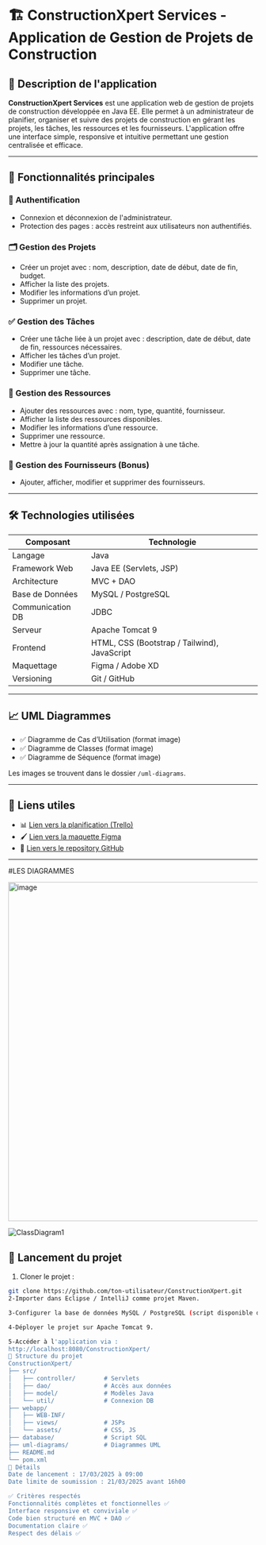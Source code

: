 # 🏗️ ConstructionXpert Services - Application de Gestion de Projets de Construction

## 📌 Description de l'application

**ConstructionXpert Services** est une application web de gestion de projets de construction développée en Java EE. Elle permet à un administrateur de planifier, organiser et suivre des projets de construction en gérant les projets, les tâches, les ressources et les fournisseurs. L'application offre une interface simple, responsive et intuitive permettant une gestion centralisée et efficace.

---

## 🎯 Fonctionnalités principales

### 🔐 Authentification
- Connexion et déconnexion de l'administrateur.
- Protection des pages : accès restreint aux utilisateurs non authentifiés.

### 🗂️ Gestion des Projets
- Créer un projet avec : nom, description, date de début, date de fin, budget.
- Afficher la liste des projets.
- Modifier les informations d’un projet.
- Supprimer un projet.

### ✅ Gestion des Tâches
- Créer une tâche liée à un projet avec : description, date de début, date de fin, ressources nécessaires.
- Afficher les tâches d’un projet.
- Modifier une tâche.
- Supprimer une tâche.

### 🧰 Gestion des Ressources
- Ajouter des ressources avec : nom, type, quantité, fournisseur.
- Afficher la liste des ressources disponibles.
- Modifier les informations d’une ressource.
- Supprimer une ressource.
- Mettre à jour la quantité après assignation à une tâche.

### 🧾 Gestion des Fournisseurs (Bonus)
- Ajouter, afficher, modifier et supprimer des fournisseurs.

---

## 🛠️ Technologies utilisées

| Composant          | Technologie             |
|--------------------|--------------------------|
| Langage            | Java                     |
| Framework Web      | Java EE (Servlets, JSP)  |
| Architecture       | MVC + DAO                |
| Base de Données    | MySQL / PostgreSQL       |
| Communication DB   | JDBC                     |
| Serveur            | Apache Tomcat 9          |
| Frontend           | HTML, CSS (Bootstrap / Tailwind), JavaScript |
| Maquettage         | Figma / Adobe XD         |
| Versioning         | Git / GitHub             |

---

## 📈 UML Diagrammes

- ✅ Diagramme de Cas d’Utilisation (format image)
- ✅ Diagramme de Classes (format image)
- ✅ Diagramme de Séquence (format image)

Les images se trouvent dans le dossier `/uml-diagrams`.

---

## 🔗 Liens utiles

- 📊 [Lien vers la planification (Trello)](https://...)
- 🖌️ [Lien vers la maquette Figma](https://...)
- 📁 [Lien vers le repository GitHub](https://github.com/...)

---
#LES DIAGRAMMES

<img width="683" alt="image" src="https://github.com/user-attachments/assets/03a21218-69d3-4f5f-9b17-3810ac1aed33" />


![ClassDiagram1](https://github.com/user-attachments/assets/f35da5e2-f258-458e-926b-50205cc508a8)

## 🚀 Lancement du projet

1. Cloner le projet :
```bash
git clone https://github.com/ton-utilisateur/ConstructionXpert.git
2-Importer dans Eclipse / IntelliJ comme projet Maven.

3-Configurer la base de données MySQL / PostgreSQL (script disponible dans /database).

4-Déployer le projet sur Apache Tomcat 9.

5-Accéder à l'application via :
http://localhost:8080/ConstructionXpert/
📂 Structure du projet
ConstructionXpert/
├── src/
│   ├── controller/        # Servlets
│   ├── dao/               # Accès aux données
│   ├── model/             # Modèles Java
│   └── util/              # Connexion DB
├── webapp/
│   ├── WEB-INF/
│   ├── views/             # JSPs
│   └── assets/            # CSS, JS
├── database/              # Script SQL
├── uml-diagrams/          # Diagrammes UML
├── README.md
└── pom.xml
📅 Détails
Date de lancement : 17/03/2025 à 09:00
Date limite de soumission : 21/03/2025 avant 16h00

✅ Critères respectés
Fonctionnalités complètes et fonctionnelles ✅
Interface responsive et conviviale ✅
Code bien structuré en MVC + DAO ✅
Documentation claire ✅
Respect des délais ✅




